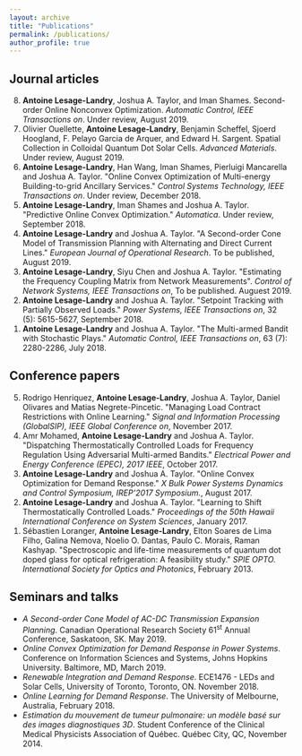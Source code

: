 ```yaml
---
layout: archive
title: "Publications"
permalink: /publications/
author_profile: true
---
```

<h2>Journal articles </h2>

<ol reversed='reversed'>
  
  <li> <b>Antoine Lesage-Landry</b>, Joshua A. Taylor, and Iman Shames. Second-order Online Nonconvex Optimization. <i>Automatic Control, IEEE Transactions on</i>. Under review, August 2019. </li>
  
  <li> Olivier Ouellette, <b>Antoine Lesage-Landry</b>, Benjamin Scheffel, Sjoerd Hoogland, F. Pelayo Garcia de Arquer, and Edward H. Sargent. Spatial Collection in Colloidal Quantum Dot Solar Cells. <i>Advanced Materials</i>. Under review, August 2019.</li> 

  <li><b>Antoine Lesage-Landry</b>, Han Wang, Iman Shames, Pierluigi Mancarella and Joshua A. Taylor. "Online Convex Optimization of Multi-energy Building-to-grid Ancillary Services." <i>Control Systems Technology, IEEE Transactions on</i>. Under review, December 2018. </li>

  <li><b>Antoine Lesage-Landry</b>, Iman Shames and Joshua A. Taylor. "Predictive Online Convex Optimization." <i>Automatica</i>. Under review, September 2018.</li>
    <li><b>Antoine Lesage-Landry</b> and Joshua A. Taylor. "A Second-order Cone Model of Transmission Planning with Alternating   and Direct Current Lines." <i>European Journal of Operational Research</i>. To be published, August 2019. </li> 
  
  <li><b>Antoine Lesage-Landry</b>, Siyu Chen and Joshua A. Taylor. "Estimating the Frequency Coupling Matrix from Network Measurements". <i>Control of Network Systems, IEEE Transactions on</i>, To be published. Auguest 2019.</li>

  <li><b>Antoine Lesage-Landry</b> and Joshua A. Taylor. "Setpoint Tracking with Partially Observed Loads." <i>Power Systems, IEEE Transactions on</i>, 32 (5): 5615-5627, September 2018.</li>

  <li><b>Antoine Lesage-Landry</b> and Joshua A. Taylor. "The Multi-armed Bandit with Stochastic Plays." <i>Automatic Control, IEEE Transactions on</i>, 63 (7): 2280-2286, July 2018.</li>

</ol>

<h2>Conference papers</h2>

<ol reversed='reversed'>
  <li> Rodrigo Henriquez, <b>Antoine Lesage-Landry</b>, Joshua A. Taylor, Daniel Olivares and Matias Negrete-Pincetic. "Managing Load Contract Restrictions with Online Learning." <i>Signal and Information Processing (GlobalSIP), IEEE Global Conference on</i>, November 2017.</li>
    
  <li> Amr Mohamed, <b>Antoine Lesage-Landry</b> and Joshua A. Taylor. "Dispatching Thermostatically Controlled Loads for Frequency Regulation Using Adversarial Multi-armed Bandits." <i>Electrical Power and Energy Conference (EPEC), 2017 IEEE</i>, October 2017.</li>
  
  <li> <b>Antoine Lesage-Landry</b> and Joshua A. Taylor. "Online Convex Optimization for Demand Response." <i>X Bulk Power Systems Dynamics and Control Symposium, IREP’2017 Symposium.</i>, August 2017. </li>

  <li><b>Antoine Lesage-Landry</b> and Joshua A. Taylor. "Learning to Shift Thermostatically Controlled Loads."  <i>Proceedings of the 50th Hawaii International Conference on System Sciences</i>, January 2017. </li>  

  <li>Sébastien Loranger, <b>Antoine Lesage-Landry</b>, Elton Soares de Lima Filho, Galina Nemova, Noelio O. Dantas, Paulo C. Morais, Raman Kashyap. "Spectroscopic and life-time measurements of quantum dot doped glass for optical refrigeration: A feasibility study." <i>SPIE OPTO. International Society for Optics and Photonics</i>, February 2013. </li>  

</ol>

<h2>Seminars and talks</h2>

<ul style="list-style-type:disc;">

<li><i>A Second-order Cone Model of AC-DC Transmission Expansion Planning</i>. Canadian Operational Research Society 61<sup>st</sup> Annual Conference, Saskatoon, SK. May 2019. </li>

<li><i>Online Convex Optimization for Demand Response in Power Systems</i>. Conference on Information Sciences and Systems, Johns Hopkins University. Baltimore, MD, March 2019. </li>

<li><i>Renewable Integration and Demand Response</i>. ECE1476 - LEDs and Solar Cells, University of Toronto, Toronto, ON. November 2018. </li>

<li><i>Online Learning for Demand Response</i>. The University of Melbourne, Australia, February 2018.</li>

<li><i>Estimation du mouvement de tumeur pulmonaire: un modèle basé sur des images diagnostiques 3D</i>. Student Conference of the Clinical Medical Physicists Association of Québec. Québec City, QC, November 2014. </li>

</ul>  
